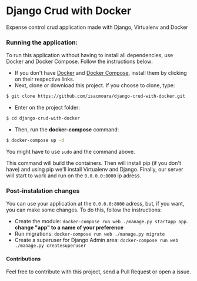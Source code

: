 # Django Crud with Docker
Expense control crud application made with Django, Virtualenv and Docker

### Running the application:
To run this application without having to install all dependencies, use Docker and Docker Compose. Follow the instructions below:
- If you don't have [Docker](https://docs.docker.com/install/) and [Docker Compose](https://docs.docker.com/compose/install/), install them by clicking on their respective links.
- Next, clone or download this project. If you choose to clone, type:
``` bash
$ git clone https://github.com/isacmoura/django-crud-with-docker.git
```
- Enter on the project folder:
```bash
$ cd django-crud-with-docker
```
- Then, run the **docker-compose** command:
```bash
$ docker-compose up -d
```
You might have to use `sudo` and the command above.

This command will build the containers. Then will install pip (if you don't have) and using pip we'll install Virtualenv and Django. Finally, our server will start to work and run on the `0.0.0.0:8000` ip adress.

### Post-instalation changes
You can use your application at the `0.0.0.0:8000` adress, but, if you want, you can make some changes.
To do this, follow the instructions:
- Create the module:
`docker-compose run web ./manage.py startapp app`. **change "app" to a name of your preference**
- Run migrations:
`docker-compose run web ./manage.py migrate`
- Create a superuser for Django Admin area:
`docker-compose run web ./manage.py createsuperuser`

#### Contributions
Feel free to contribute with this project, send a Pull Request or open a issue.
